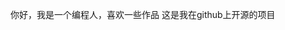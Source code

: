 你好，我是一个编程人，喜欢一些作品
这是我在github上开源的项目

<!---
MEMZ-CHROER/MEMZ-CHROER is a ✨ special ✨ repository because its `README.md` (this file) appears on your GitHub profile.
You can click the Preview link to take a look at your changes.
--->
